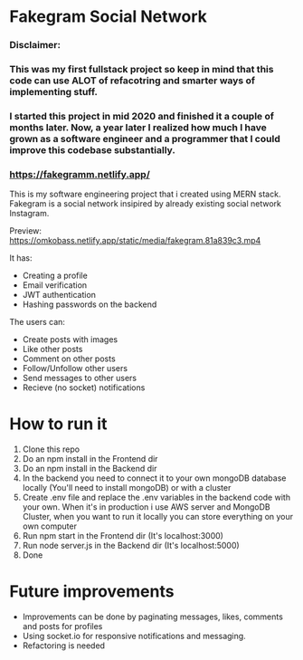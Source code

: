 # Fakegram Social Network

### Disclaimer:
### This was my first fullstack project so keep in mind that this code can use ALOT of refacotring and smarter ways of implementing stuff.
### I started this project in mid 2020 and finished it a couple of months later. Now, a year later I realized how much I have grown as a software engineer and a programmer that I could improve this codebase substantially.  

### https://fakegramm.netlify.app/

This is my software engineering project that i created using MERN stack.
Fakegram is a social network insipired by already existing social network Instagram.

Preview: https://omkobass.netlify.app/static/media/fakegram.81a839c3.mp4

It has:
- Creating a profile
- Email verification
- JWT authentication
- Hashing passwords on the backend

The users can:
- Create posts with images
- Like other posts
- Comment on other posts
- Follow/Unfollow other users
- Send messages to other users
- Recieve (no socket) notifications

# How to run it

1. Clone this repo
2. Do an npm install in the Frontend dir
3. Do an npm install in the Backend dir
4. In the backend you need to connect it to your own mongoDB database locally (You'll need to install mongoDB) or with a cluster
5. Create .env file and replace the .env variables in the backend code with your own. When it's in production i use AWS server and MongoDB Cluster, when you want to run it locally you can store everything on your own computer
6. Run npm start in the Frontend dir (It's localhost:3000)
7. Run node server.js in the Backend dir (It's localhost:5000)
8. Done

# Future improvements
- Improvements can be done by paginating messages, likes, comments and posts for profiles
- Using socket.io for responsive notifications and messaging.
- Refactoring is needed
